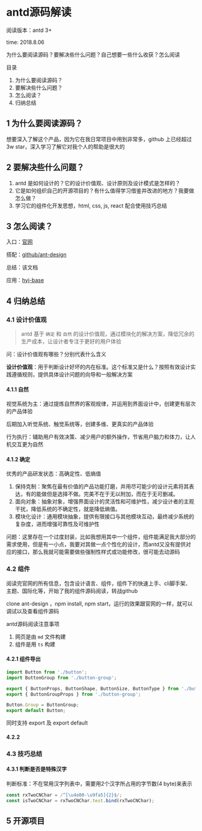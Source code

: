 # antd源码解读

阅读版本：antd 3+

time: 2018.8.06

为什么要阅读源码？要解决些什么问题？自己想要一些什么收获？怎么阅读

目录

1. 为什么要阅读源码？
2. 要解决些什么问题？
3. 怎么阅读？
4. 归纳总结

## 1 为什么要阅读源码？

想要深入了解这个产品，因为它在我日常项目中用到非常多，github 上已经超过 3w star，深入学习了解它对我个人的帮助是很大的

## 2 要解决些什么问题？

1. antd 是如何设计的？它的设计价值观、设计原则及设计模式是怎样的？
2. 它是如何组织自己的开源项目的？有什么值得学习借鉴并改进的地方？我要做怎么做？
3. 学习它的组件化开发思想，html, css, js, react 配合使用技巧总结

## 3 怎么阅读？

入口：[官网](https://ant.design)

搭配：[github/ant-design](https://github.com/ant-design/ant-design/)

总结：该文档

应用：[hyj-base](https://github.com/hyj-young/hyj-base)

## 4 归纳总结

### 4.1 设计价值观

> antd 基于 `确定` 和 `自然` 的设计价值观，通过模块化的解决方案，降低冗余的生产成本，让设计者专注于更好的用户体验

问：设计价值观有哪些？分别代表什么含义

**设计价值观**：用于判断设计好坏的内在标准。这个标准又是什么？按照有效设计实践遵循规则，提供具体设计问题的向导和一般解决方案

#### 4.1.1 自然

视觉系统为主：通过提炼自然界的客观规律，并运用到界面设计中，创建更有层次的产品体验

后期加入听觉系统、触觉系统等，创建多维、更真实的产品体验

行为执行：辅助用户有效决策、减少用户的额外操作，节省用户脑力和体力，让人机交互更为自然

#### 4.1.2 确定

优秀的产品研发状态：高确定性、低熵值

1. 保持克制：聚焦在最有价值的产品功能打磨，并用尽可能少的设计元素将其表达，有的能做但是选择不做。完美不在于无以附加，而在于无可删减。
2. 面向对象：抽象对象，增强界面设计的灵活性和可维护性，减少设计者的主观干扰，降低系统的不确定性，就是降低熵值。
3. 模块化设计：通用模块抽象，提供有限接口与其他模块互动，最终减少系统的复杂度，进而增强可靠性及可维护性

问题：这里存在一个过度封装，比如我想用其中一个组件，组件能满足我大部分的需求使用，但是有一小点，我要对其做一点个性化的设计，而antd又没有提供对应的接口，那么我就可能需要做些强制性样式或功能修改，很可能去动源码

### 4.2 组件

阅读完官网的所有信息，包含设计语言、组件，组件下的快速上手、cli脚手架、主题、国际化等，开始了我的组件源码阅读，转战github

clone ant-design ，npm install, npm start，运行的效果跟官网的一样，就可以调试以及查看组件源码

antd源码阅读注意事项

1. 网页是由 `md` 文件构建
2. 组件是用 `ts` 构建

#### 4.2.1 组件导出

```javascript
import Button from './button';
import ButtonGroup from './button-group';

export { ButtonProps, ButtonShape, ButtonSize, ButtonType } from './button';
export { ButtonGroupProps } from './button-group';

Button.Group = ButtonGroup;
export default Button;
```

同时支持 export 及 export default

#### 4.2.2

### 4.3 技巧总结

#### 4.3.1 判断是否是特殊汉字

判断标准：不在常用汉字列表中，需要用2个汉字所占用的字节数(4 byte)来表示

```javascript
const rxTwoCNChar = /^[\u4e00-\u9fa5]{2}$/;
const isTwoCNChar = rxTwoCNChar.test.bind(rxTwoCNChar);
```

## 5 开源项目
